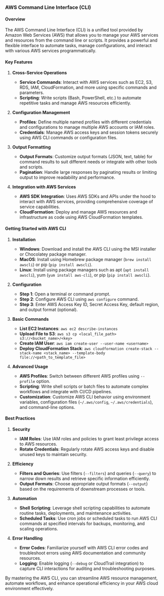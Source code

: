 ### AWS Command Line Interface (CLI)

#### Overview

The AWS Command Line Interface (CLI) is a unified tool provided by Amazon Web Services (AWS) that allows you to manage your AWS services and resources from the command line or scripts. It provides a powerful and flexible interface to automate tasks, manage configurations, and interact with various AWS services programmatically.

#### Key Features

1. **Cross-Service Operations**
   - **Service Commands**: Interact with AWS services such as EC2, S3, RDS, IAM, CloudFormation, and more using specific commands and parameters.
   - **Scripting**: Write scripts (Bash, PowerShell, etc.) to automate repetitive tasks and manage AWS resources efficiently.

2. **Configuration Management**
   - **Profiles**: Define multiple named profiles with different credentials and configurations to manage multiple AWS accounts or IAM roles.
   - **Credentials**: Manage AWS access keys and session tokens securely using AWS CLI commands or configuration files.

3. **Output Formatting**
   - **Output Formats**: Customize output formats (JSON, text, table) for command results to suit different needs or integrate with other tools and scripts.
   - **Pagination**: Handle large responses by paginating results or limiting output to improve readability and performance.

4. **Integration with AWS Services**
   - **AWS SDK Integration**: Uses AWS SDKs and APIs under the hood to interact with AWS services, providing comprehensive coverage of service capabilities.
   - **CloudFormation**: Deploy and manage AWS resources and infrastructure as code using AWS CloudFormation templates.

#### Getting Started with AWS CLI

1. **Installation**
   - **Windows**: Download and install the AWS CLI using the MSI installer or Chocolatey package manager.
   - **MacOS**: Install using Homebrew package manager (`brew install awscli`) or pip (`pip install awscli`).
   - **Linux**: Install using package managers such as apt (`apt install awscli`), yum (`yum install aws-cli`), or pip (`pip install awscli`).

2. **Configuration**
   - **Step 1**: Open a terminal or command prompt.
   - **Step 2**: Configure AWS CLI using `aws configure` command.
   - **Step 3**: Enter AWS Access Key ID, Secret Access Key, default region, and output format (optional).

3. **Basic Commands**
   - **List EC2 Instances**: `aws ec2 describe-instances`
   - **Upload File to S3**: `aws s3 cp <local_file_path> s3://<bucket_name>/<key>`
   - **Create IAM User**: `aws iam create-user --user-name <username>`
   - **Deploy CloudFormation Stack**: `aws cloudformation create-stack --stack-name <stack_name> --template-body file://<path_to_template_file>`

4. **Advanced Usage**
   - **AWS Profiles**: Switch between different AWS profiles using `--profile` option.
   - **Scripting**: Write shell scripts or batch files to automate complex workflows and integrate with CI/CD pipelines.
   - **Customization**: Customize AWS CLI behavior using environment variables, configuration files (`~/.aws/config`, `~/.aws/credentials`), and command-line options.

#### Best Practices

1. **Security**
   - **IAM Roles**: Use IAM roles and policies to grant least privilege access to AWS resources.
   - **Rotate Credentials**: Regularly rotate AWS access keys and disable unused keys to maintain security.

2. **Efficiency**
   - **Filters and Queries**: Use filters (`--filters`) and queries (`--query`) to narrow down results and retrieve specific information efficiently.
   - **Output Formats**: Choose appropriate output formats (`--output`) based on the requirements of downstream processes or tools.

3. **Automation**
   - **Shell Scripting**: Leverage shell scripting capabilities to automate routine tasks, deployments, and maintenance activities.
   - **Scheduled Tasks**: Use cron jobs or scheduled tasks to run AWS CLI commands at specified intervals for backups, monitoring, and scaling operations.

4. **Error Handling**
   - **Error Codes**: Familiarize yourself with AWS CLI error codes and troubleshoot errors using AWS documentation and community resources.
   - **Logging**: Enable logging (`--debug` or CloudTrail integration) to capture CLI interactions for auditing and troubleshooting purposes.

By mastering the AWS CLI, you can streamline AWS resource management, automate workflows, and enhance operational efficiency in your AWS cloud environment effectively.